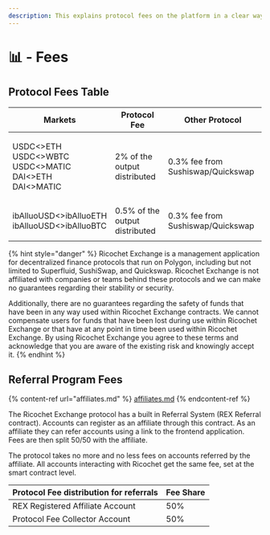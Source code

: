 ```yaml
---
description: This explains protocol fees on the platform in a clear way
---
```


# 📊 - Fees

## Protocol Fees Table

| Markets                                                                                          | Protocol Fee                    | Other Protocol                    |
| ------------------------------------------------------------------------------------------------ | ------------------------------- | --------------------------------- |
| <p>USDC&#x3C;>ETH<br>USDC&#x3C;>WBTC<br>USDC&#x3C;>MATIC<br>DAI&#x3C;>ETH<br>DAI&#x3C;>MATIC</p> | 2% of the output distributed    | 0.3% fee from Sushiswap/Quickswap |
| <p>ibAlluoUSD&#x3C;>ibAlluoETH<br>ibAlluoUSD&#x3C;>ibAlluoBTC</p>                                | 0.5% of the output distributed  | 0.3% fee from Sushiswap/Quickswap |

{% hint style="danger" %}
Ricochet Exchange is a management application for decentralized finance protocols that run on Polygon, including but not limited to Superfluid, SushiSwap, and Quickswap. Ricochet Exchange is not affiliated with companies or teams behind these protocols and we can make no guarantees regarding their stability or security.&#x20;

Additionally, there are no guarantees regarding the safety of funds that have been in any way used within Ricochet Exchange contracts. We cannot compensate users for funds that have been lost during use within Ricochet Exchange or that have at any point in time been used within Ricochet Exchange. By using Ricochet Exchange you agree to these terms and acknowledge that you are aware of the existing risk and knowingly accept it.
{% endhint %}

## Referral Program Fees

{% content-ref url="affiliates.md" %}
[affiliates.md](affiliates.md)
{% endcontent-ref %}

The Ricochet Exchange protocol has a built in Referral System (REX Referral contract). Accounts can register as an affiliate through this contract. As an affiliate they can refer accounts using a link to the frontend application. Fees are then split 50/50 with the affiliate.&#x20;

The protocol takes no more and no less fees on accounts referred by the affiliate. All accounts interacting with Ricochet get the same fee, set at the smart contract level.&#x20;

| Protocol Fee distribution for referrals | Fee Share |
| --------------------------------------- | --------- |
| REX Registered Affiliate Account        | 50%       |
| Protocol Fee Collector Account          | 50%       |
